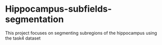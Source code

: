 # Hippocampus-subfields-segmentation
This project focuses on segmenting subregions of the hippocampus using the task4 dataset
